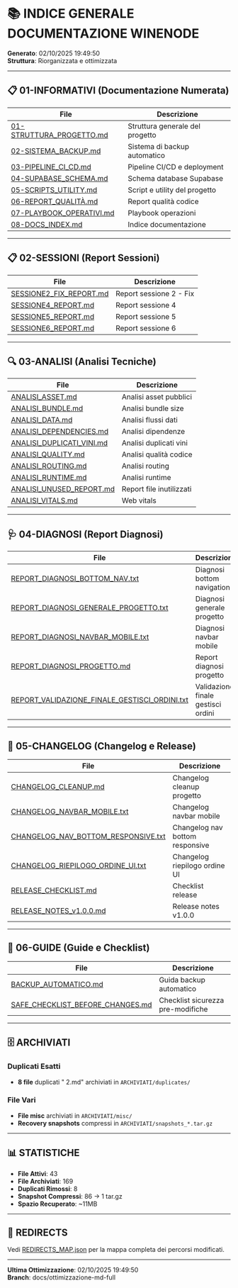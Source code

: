 # 📚 INDICE GENERALE DOCUMENTAZIONE WINENODE

**Generato**: 02/10/2025 19:49:50  
**Struttura**: Riorganizzata e ottimizzata  

---

## 📋 01-INFORMATIVI (Documentazione Numerata)

| File | Descrizione |
|------|-------------|
| [01-STRUTTURA_PROGETTO.md](../01-INFORMATIVI/01-STRUTTURA_PROGETTO.md) | Struttura generale del progetto |
| [02-SISTEMA_BACKUP.md](../01-INFORMATIVI/02-SISTEMA_BACKUP.md) | Sistema di backup automatico |
| [03-PIPELINE_CI_CD.md](../01-INFORMATIVI/03-PIPELINE_CI_CD.md) | Pipeline CI/CD e deployment |
| [04-SUPABASE_SCHEMA.md](../01-INFORMATIVI/04-SUPABASE_SCHEMA.md) | Schema database Supabase |
| [05-SCRIPTS_UTILITY.md](../01-INFORMATIVI/05-SCRIPTS_UTILITY.md) | Script e utility del progetto |
| [06-REPORT_QUALITÀ.md](../01-INFORMATIVI/06-REPORT_QUALITÀ.md) | Report qualità codice |
| [07-PLAYBOOK_OPERATIVI.md](../01-INFORMATIVI/07-PLAYBOOK_OPERATIVI.md) | Playbook operazioni |
| [08-DOCS_INDEX.md](../01-INFORMATIVI/08-DOCS_INDEX.md) | Indice documentazione |

---

## 📋 02-SESSIONI (Report Sessioni)

| File | Descrizione |
|------|-------------|
| [SESSIONE2_FIX_REPORT.md](../02-SESSIONI/SESSIONE2_FIX_REPORT.md) | Report sessione 2 - Fix |
| [SESSIONE4_REPORT.md](../02-SESSIONI/SESSIONE4_REPORT.md) | Report sessione 4 |
| [SESSIONE5_REPORT.md](../02-SESSIONI/SESSIONE5_REPORT.md) | Report sessione 5 |
| [SESSIONE6_REPORT.md](../02-SESSIONI/SESSIONE6_REPORT.md) | Report sessione 6 |

---

## 🔍 03-ANALISI (Analisi Tecniche)

| File | Descrizione |
|------|-------------|
| [ANALISI_ASSET.md](../03-ANALISI/ANALISI_ASSET.md) | Analisi asset pubblici |
| [ANALISI_BUNDLE.md](../03-ANALISI/ANALISI_BUNDLE.md) | Analisi bundle size |
| [ANALISI_DATA.md](../03-ANALISI/ANALISI_DATA.md) | Analisi flussi dati |
| [ANALISI_DEPENDENCIES.md](../03-ANALISI/ANALISI_DEPENDENCIES.md) | Analisi dipendenze |
| [ANALISI_DUPLICATI_VINI.md](../03-ANALISI/ANALISI_DUPLICATI_VINI.md) | Analisi duplicati vini |
| [ANALISI_QUALITY.md](../03-ANALISI/ANALISI_QUALITY.md) | Analisi qualità codice |
| [ANALISI_ROUTING.md](../03-ANALISI/ANALISI_ROUTING.md) | Analisi routing |
| [ANALISI_RUNTIME.md](../03-ANALISI/ANALISI_RUNTIME.md) | Analisi runtime |
| [ANALISI_UNUSED_REPORT.md](../03-ANALISI/ANALISI_UNUSED_REPORT.md) | Report file inutilizzati |
| [ANALISI_VITALS.md](../03-ANALISI/ANALISI_VITALS.md) | Web vitals |

---

## 🩺 04-DIAGNOSI (Report Diagnosi)

| File | Descrizione |
|------|-------------|
| [REPORT_DIAGNOSI_BOTTOM_NAV.txt](../04-DIAGNOSI/REPORT_DIAGNOSI_BOTTOM_NAV.txt) | Diagnosi bottom navigation |
| [REPORT_DIAGNOSI_GENERALE_PROGETTO.txt](../04-DIAGNOSI/REPORT_DIAGNOSI_GENERALE_PROGETTO.txt) | Diagnosi generale progetto |
| [REPORT_DIAGNOSI_NAVBAR_MOBILE.txt](../04-DIAGNOSI/REPORT_DIAGNOSI_NAVBAR_MOBILE.txt) | Diagnosi navbar mobile |
| [REPORT_DIAGNOSI_PROGETTO.md](../04-DIAGNOSI/REPORT_DIAGNOSI_PROGETTO.md) | Report diagnosi progetto |
| [REPORT_VALIDAZIONE_FINALE_GESTISCI_ORDINI.txt](../04-DIAGNOSI/REPORT_VALIDAZIONE_FINALE_GESTISCI_ORDINI.txt) | Validazione finale gestisci ordini |

---

## 📝 05-CHANGELOG (Changelog e Release)

| File | Descrizione |
|------|-------------|
| [CHANGELOG_CLEANUP.md](../05-CHANGELOG/CHANGELOG_CLEANUP.md) | Changelog cleanup progetto |
| [CHANGELOG_NAVBAR_MOBILE.txt](../05-CHANGELOG/CHANGELOG_NAVBAR_MOBILE.txt) | Changelog navbar mobile |
| [CHANGELOG_NAV_BOTTOM_RESPONSIVE.txt](../05-CHANGELOG/CHANGELOG_NAV_BOTTOM_RESPONSIVE.txt) | Changelog nav bottom responsive |
| [CHANGELOG_RIEPILOGO_ORDINE_UI.txt](../05-CHANGELOG/CHANGELOG_RIEPILOGO_ORDINE_UI.txt) | Changelog riepilogo ordine UI |
| [RELEASE_CHECKLIST.md](../05-CHANGELOG/RELEASE_CHECKLIST.md) | Checklist release |
| [RELEASE_NOTES_v1.0.0.md](../05-CHANGELOG/RELEASE_NOTES_v1.0.0.md) | Release notes v1.0.0 |

---

## 📖 06-GUIDE (Guide e Checklist)

| File | Descrizione |
|------|-------------|
| [BACKUP_AUTOMATICO.md](../06-GUIDE/BACKUP_AUTOMATICO.md) | Guida backup automatico |
| [SAFE_CHECKLIST_BEFORE_CHANGES.md](../06-GUIDE/SAFE_CHECKLIST_BEFORE_CHANGES.md) | Checklist sicurezza pre-modifiche |

---

## 🗄️ ARCHIVIATI

### Duplicati Esatti
- **8 file** duplicati " 2.md" archiviati in `ARCHIVIATI/duplicates/`

### File Vari
- **File misc** archiviati in `ARCHIVIATI/misc/`
- **Recovery snapshots** compressi in `ARCHIVIATI/snapshots_*.tar.gz`

---

## 📊 STATISTICHE

- **File Attivi**: 43
- **File Archiviati**: 169
- **Duplicati Rimossi**: 8
- **Snapshot Compressi**: 86 → 1 tar.gz
- **Spazio Recuperato**: ~11MB

---

## 🔄 REDIRECTS

Vedi [REDIRECTS_MAP.json](REDIRECTS_MAP.json) per la mappa completa dei percorsi modificati.

---

**Ultima Ottimizzazione**: 02/10/2025 19:49:50  
**Branch**: docs/ottimizzazione-md-full
